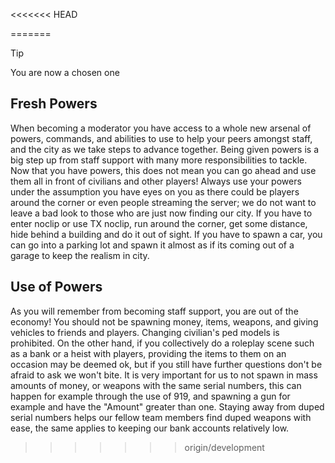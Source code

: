 <<<<<<< HEAD

=======
> [!tip]
> You are now a chosen one

## Fresh Powers

When becoming a moderator you have access to a whole new arsenal of powers, commands, and abilities to use to help your peers amongst staff, and the city as we take steps to advance together. Being given powers is a big step up from staff support with many more responsibilities to tackle.
Now that you have powers, this does not mean you can go ahead and use them all in front of civilians and other players! Always use your powers under the assumption you have eyes on you as there could be players around the corner or even people streaming the server; we do not want to leave a bad look to those who are just now finding our city. If you have to enter noclip or use TX noclip, run around the corner, get some distance, hide behind a building and do it out of sight. If you have to spawn a car, you can go into a parking lot and spawn it almost as if its coming out of a garage to keep the realism in city.

## Use of Powers
As you will remember from becoming staff support, you are out of the economy! You should not be spawning money, items, weapons, and giving vehicles to friends and players. Changing civilian's ped models is prohibited. On the other hand, if you collectively do a roleplay scene such as a bank or a heist with players, providing the items to them on an occasion may be deemed ok, but if you still have further questions don't be afraid to ask we won't bite. It is very important for us to not spawn in mass amounts of money, or weapons with the same serial numbers, this can happen for example through the use of 919, and spawning a gun for example and have the "Amount" greater than one. Staying away from duped serial numbers helps our fellow team members find duped weapons with ease, the same applies to keeping our bank accounts relatively low.
>>>>>>> origin/development
